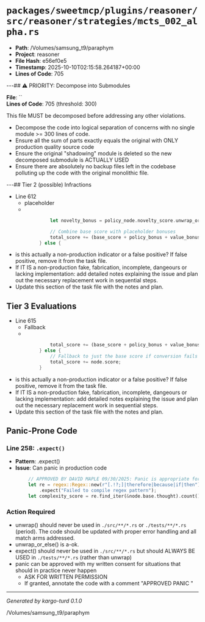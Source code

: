 # `packages/sweetmcp/plugins/reasoner/src/reasoner/strategies/mcts_002_alpha.rs`

- **Path**: /Volumes/samsung_t9/paraphym
- **Project**: reasoner
- **File Hash**: e56ef0e5  
- **Timestamp**: 2025-10-10T02:15:58.264187+00:00  
- **Lines of Code**: 705

---## ⚠️ PRIORITY: Decompose into Submodules

**File**: ``  
**Lines of Code**: 705 (threshold: 300)

This file MUST be decomposed before addressing any other violations.

- Decompose the code into logical separation of concerns with no single module >= 300 lines of code. 
- Ensure all the sum of parts exactly equals the original with ONLY production quality source code
- Ensure the original "shadowing" module is deleted so the new decomposed submodule is ACTUALLY USED
- Ensure there are absolutely no backup files left in the codebase polluting up the code with the original monolithic file.

---## Tier 2 (possible) Infractions 


- Line 612
  - placeholder
  - 

```rust
                let novelty_bonus = policy_node.novelty_score.unwrap_or(0.0) * self.novelty_bonus; // Default 0.5 * bonus

                // Combine base score with placeholder bonuses
                total_score += (base_score + policy_bonus + value_bonus + novelty_bonus) / 4.0;
            } else {
```

- is this actually a non-production indicator or a false positive? If false positive, remove it from the task file.
- If IT IS a non-production fake, fabrication, incomplete, dangeours or lacking implementation: add detailed notes explaining the issue and plan out the necessary replacement work in sequential steps. 
- Update this section of the task file with the notes and plan.

## Tier 3 Evaluations


- Line 615
  - Fallback
  - 

```rust
                total_score += (base_score + policy_bonus + value_bonus + novelty_bonus) / 4.0;
            } else {
                // Fallback to just the base score if conversion fails (shouldn't happen often)
                total_score += node.score;
            }
```

- is this actually a non-production indicator or a false positive? If false positive, remove it from the task file.
- If IT IS a non-production fake, fabrication, incomplete, dangeours or lacking implementation: add detailed notes explaining the issue and plan out the necessary replacement work in sequential steps. 
- Update this section of the task file with the notes and plan.

## Panic-Prone Code


### Line 258: `.expect()`

- **Pattern**: .expect()
- **Issue**: Can panic in production code

```rust
        // APPROVED BY DAVID MAPLE 09/30/2025: Panic is appropriate for hardcoded regex compilation
        let re = regex::Regex::new(r"[.!?;]|therefore|because|if|then")
            .expect("Failed to compile regex pattern");
        let complexity_score = re.find_iter(&node.base.thought).count() as f64 / 10.0; // Simple complexity heuristic

```

### Action Required

- unwrap() should never be used in `./src/**/*.rs` or `./tests/**/*.rs` (period). The code should be updated with proper error handling and all match arms addressed.
- unwrap_or_else() is a-ok. 
- expect() should never be used in `./src/**/*.rs` but should ALWAYS BE USED in `./tests/**/*.rs` (rather than unwrap)
- panic can be approved with my written consent for situations that should in practice never happen  
  - ASK FOR WRITTEN PERMISSION
  - If granted, annotate the code with a comment "APPROVED PANIC "

---

*Generated by kargo-turd 0.1.0*

/Volumes/samsung_t9/paraphym